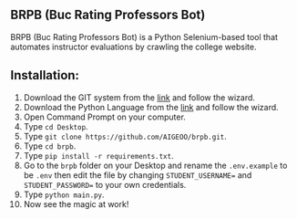## BRPB (Buc Rating Professors Bot)

BRPB (Buc Rating Professors Bot) is a Python Selenium-based tool that automates instructor evaluations by crawling the college website.

## Installation:

1. Download the GIT system from the [link](https://github.com/git-for-windows/git/releases/download/v2.39.1.windows.1/Git-2.39.1-64-bit.exe) and follow the wizard.
2. Download the Python Language from the [link](https://www.python.org/ftp/python/3.11.1/python-3.11.1-amd64.exe) and follow the wizard.
3. Open Command Prompt on your computer.
4. Type `cd Desktop`.
5. Type `git clone https://github.com/AIGEOO/brpb.git`.
6. Type `cd brpb`.
7. Type `pip install -r requirements.txt`.
8. Go to the `brpb` folder on your Desktop and rename the `.env.example` to be `.env` then edit the file by changing `STUDENT_USERNAME=` and `STUDENT_PASSWORD=` to your own credentials.
9. Type `python main.py`.
10. Now see the magic at work!
